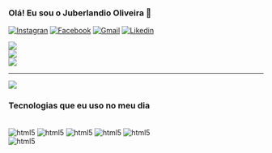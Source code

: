 ### Olá! Eu sou o Juberlandio Oliveira 👋

[![Instagran](https://img.shields.io/badge/Instagram-E4405F?style=for-the-badge&logo=instagram&logoColor=white)](https://www.instagram.com/berlantec/)
[![Facebook](https://img.shields.io/badge/Facebook-1877F2?style=for-the-badge&logo=facebook&logoColor=white)](https://www.facebook.com/juberlandioOliveiraOficial/)
[![Gmail](https://img.shields.io/badge/Gmail-D14836?style=for-the-badge&logo=gmail&logoColor=white)](https://juberlandio.santana.js@gmail.com)
[![Likedin](https://img.shields.io/badge/LinkedIn-0077B5?style=for-the-badge&logo=linkedin&logoColor=white)](https://www.linkedin.com/in/juberlandiooliveira/)

![](https://github-readme-stats.vercel.app/api?username=juberlandio&theme=dracula&hide_border=false&include_all_commits=false&count_private=false)<br/>
![](https://github-readme-streak-stats.herokuapp.com/?user=juberlandio&theme=dracula&hide_border=false)<br/>
![](https://github-readme-stats.vercel.app/api/top-langs/?username=juberlandio&theme=dracula&hide_border=false&include_all_commits=false&count_private=false&layout=compact)

---
[![](https://visitcount.itsvg.in/api?id=juberlandio&icon=0&color=0)](https://visitcount.itsvg.in)

### Tecnologias que eu uso no meu dia
<div style="displey: inline_block"><br>
<img align="center" alt="html5" src="https://img.shields.io/badge/HTML5-E34F26?style=for-the-badge&logo=html5&logoColor=white"/>
<img align="center" alt="html5" src="https://img.shields.io/badge/CSS3-1572B6?style=for-the-badge&logo=css3&logoColor=white"/>
<img align="center" alt="html5" src="https://img.shields.io/badge/JavaScript-323330?style=for-the-badge&logo=javascript&logoColor=F7DF1E"/>
<img align="center" alt="html5" src="https://img.shields.io/badge/TypeScript-007ACC?style=for-the-badge&logo=typescript&logoColor=white"/>
<img align="center" alt="html5" src="https://img.shields.io/badge/React-20232A?style=for-the-badge&logo=react&logoColor=61DAFB"/>
</div>
<img align="center" alt="html5" src="https://img.shields.io/badge/Node.js-43853D?style=for-the-badge&logo=node.js&logoColor=white"/>
</div>
